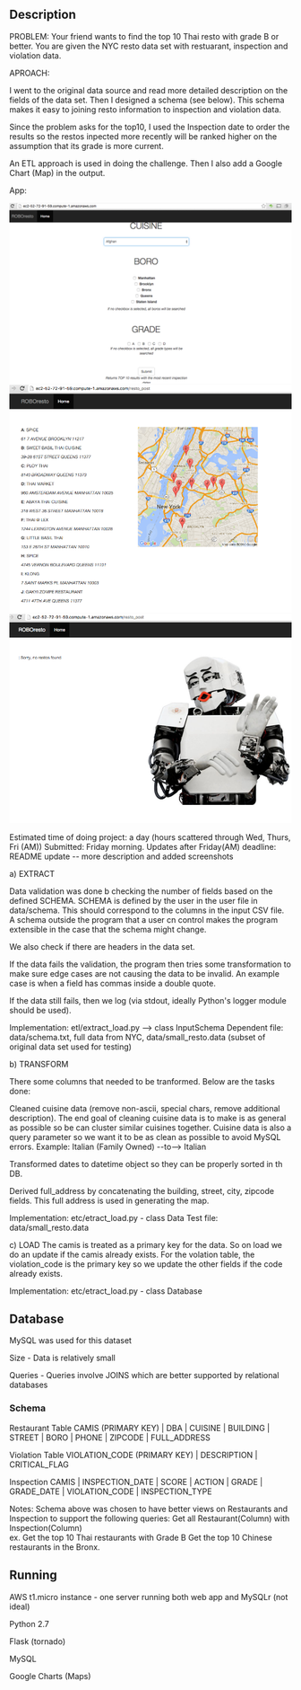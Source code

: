 ## Description 

PROBLEM:
Your friend wants to find the top 10 Thai resto with grade B or better.  You are given the NYC resto data set with restuarant, inspection and violation data.

APROACH:

I went to the original data source and read more detailed description on the fields of the data set.  Then I designed a schema (see below).  This schema makes it easy to joining resto information to inspection and violation data. 

Since the problem asks for the top10, I used the Inspection date to order the results so the restos inpected more recently will be ranked higher on the assumption that its grade is more current.

An ETL approach is used in doing the challenge.  Then I also add a Google Chart (Map) in the output. 

App:

![alt tag](https://github.com/loryfelnunez/roboresto/blob/master/images/roboresto_query_page.png?raw=true)
![alt tag](https://github.com/loryfelnunez/roboresto/blob/master/images/roboresto_query_result.png?raw=true)
![alt tag](https://github.com/loryfelnunez/roboresto/blob/master/images/roboresto_no_results.png?raw=true)

Estimated time of doing project: a day (hours scattered through Wed, Thurs, Fri (AM))
Submitted: Friday morning. 
Updates after Friday(AM) deadline:
README update -- more description and added screenshots
 
a) EXTRACT 

Data validation was done b checking the number of fields based on the defined SCHEMA.  SCHEMA is defined by the user in the user file in data/schema.  This should correspond to the columns in the input CSV file. A schema outside the program that a user cn control makes the program extensible in the case that the schema might change.  

We also check if there are headers in the data set. 

If the data fails the validation, the program then tries some transformation to make sure edge cases are not causing the data to be invalid.  An example case is when a field has commas inside a double quote. 

If the data still fails, then we log (via stdout, ideally Python's logger module should be used).

Implementation: etl/extract_load.py  --> class InputSchema
Dependent file: data/schema.txt, full data from NYC, data/small_resto.data (subset of original data set used for testing)
               

b) TRANSFORM

There some columns that needed to be tranformed. Below are the tasks done:

Cleaned cuisine data (remove non-ascii, special chars, remove additional description).  The end goal of cleaning cuisine data is to make is as general as possible so be can cluster similar cuisines together. Cuisine data is also a query parameter so we want it to be as clean as possible to avoid MySQL errors.
Example:
Italian (Family Owned) --to--> Italian
 
Transformed dates to datetime object so they can be properly sorted in th DB.

Derived full_address by concatenating the building, street, city, zipcode fields. This full address is used in generating the map.

Implementation: etc/etract_load.py - class Data
Test file: data/small_resto.data

c) LOAD
The camis is treated as a primary key for the data. So on load we do an update if the camis already exists.  For the volation table, the violation_code is the primary key so we update the other fields if the code already exists. 

Implementation: etc/etract_load.py - class Database


## Database
MySQL was used for this dataset 

Size - Data is relatively small

Queries - Queries involve JOINS which are better supported by relational databases

### Schema

Restaurant Table
CAMIS (PRIMARY KEY) | DBA | CUISINE | BUILDING | STREET | BORO | PHONE | ZIPCODE | FULL_ADDRESS 

Violation Table
VIOLATION_CODE (PRIMARY KEY) | DESCRIPTION | CRITICAL_FLAG

Inspection
CAMIS | INSPECTION_DATE | SCORE | ACTION | GRADE | GRADE_DATE | VIOLATION_CODE | INSPECTION_TYPE

Notes: Schema above was chosen to have better views on Restaurants and Inspection to support the following queries:
Get all Restaurant(Column) with Inspection(Column)  
ex. Get the top 10 Thai restaurants with Grade B
Get the top 10 Chinese restaurants in the Bronx.

## Running
AWS t1.micro instance - one server running both web app and MySQLr (not ideal)

Python 2.7

Flask (tornado)

MySQL

Google Charts (Maps)
